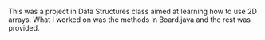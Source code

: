 This was a project in Data Structures class aimed at learning how to use 2D arrays. What I worked on was the methods in Board.java and the rest was provided.
